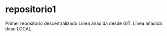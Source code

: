 # repositorio1
Primer repositorio descentralizado
Línea añadida desde GIT.
Línea añadida dese LOCAL.